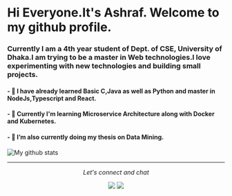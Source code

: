 # Hi Everyone.It's Ashraf. Welcome to my github profile.
### Currently I am a 4th year student of Dept. of CSE, University of Dhaka.I am trying to be a master in Web technologies.I love experimenting with new technologies and building small projects.

#### - 🔭 I have already learned Basic C,Java as well as Python and master in NodeJs,Typescript and React.
#### - 🔭 Currently I'm learning Microservice Architecture along with Docker and Kubernetes.
#### - 🌱 I’m also currently doing my thesis on Data Mining.



![My github stats](https://github-readme-stats.vercel.app/api?username=ashrafhussain17&show_icons=true)


<hr>
<p align="center">
  <i>Let's connect and chat</i>

  <p align="center">
    <a href="https://www.linkedin.com/in/ashraf-hussain-0a13a9148/" alt="Linkedin"><img src="https://github.com/imdhruv99/imdhruv99/blob/master/readme/linkedin-fill.svg"></a>
   <a href="mailto:ashrafhussain.2317.csedu@gmail.com" alt="Contact me"><img src="https://github.com/imdhruv99/imdhruv99/blob/master/readme/mail-fill.svg"></a>
  </p>
  

</p>

